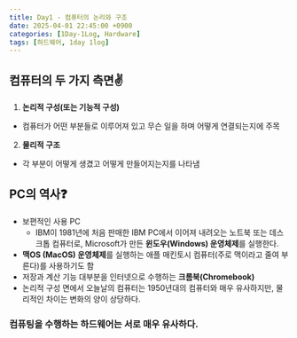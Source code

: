 ```yaml
---
title: Day1 - 컴퓨터의 논리와 구조
date: 2025-04-01 22:45:00 +0900
categories: [1Day-1Log, Hardware]
tags: [하드웨어, 1day 1log]
---
```


## 컴퓨터의 두 가지 측면✌️

1. **논리적 구성(또는 기능적 구성)**
 - 컴퓨터가 어떤 부분들로 이루어져 있고 무슨 일을 하며 어떻게 연결되는지에 주목
2. **물리적 구조**
 - 각 부분이 어떻게 생겼고 어떻게 만들어지는지를 나타냄

## PC의 역사❓

- 보편적인 사용 PC
    - IBM이 1981년에 처음 판매한 IBM PC에서 이어져 내려오는 노트북 또는 데스크톱 컴퓨터로, Microsoft가 만든 **윈도우(Windows) 운영체제**를 실행한다.
- **맥OS (MacOS) 운영체제**를 실행하는 애플 매킨토시 컴퓨터(주로 맥이라고 줄여 부른다)를 사용하기도 함
- 저장과 계산 기능 대부분을 인터넷으로 수행하는 **크롬북(Chromebook)**
- 논리적 구성 면에서 오늘날의 컴퓨터는 1950년대의 컴퓨터와 매우 유사하지만, 물리적인 차이는 변화의 양이 상당하다.

### 컴퓨팅을 수행하는 하드웨어는 서로 매우 유사하다.

